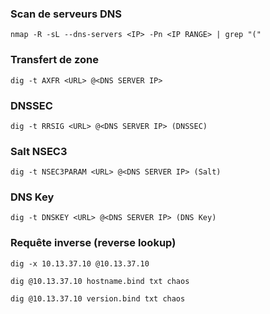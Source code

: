 ### Scan de serveurs DNS
`nmap -R -sL --dns-servers <IP> -Pn <IP RANGE> | grep "("`
  
### Transfert de zone
`dig -t AXFR <URL> @<DNS SERVER IP>`

### DNSSEC
`dig -t RRSIG <URL> @<DNS SERVER IP> (DNSSEC)`

### Salt NSEC3
`dig -t NSEC3PARAM <URL> @<DNS SERVER IP> (Salt)`

### DNS Key
`dig -t DNSKEY <URL> @<DNS SERVER IP> (DNS Key)`

### Requête inverse (reverse lookup)
`dig -x 10.13.37.10 @10.13.37.10`


`dig @10.13.37.10 hostname.bind txt chaos`

`dig @10.13.37.10 version.bind txt chaos`
